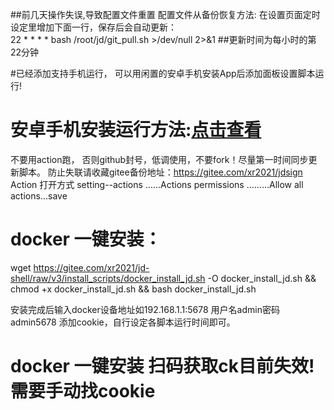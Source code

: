 
##前几天操作失误,导致配置文件重置 配置文件从备份恢复方法: 在设置页面定时设定里增加下面一行，保存后会自动更新：         
22 * * * * bash /root/jd/git_pull.sh >/dev/null 2>&1 
##更新时间为每小时的第22分钟 


#已经添加支持手机运行， 可以用闲置的安卓手机安装App后添加面板设置脚本运行!
# 安卓手机安装运行方法:[点击查看](https://github.com/hajiuhajiu/jdsign1112/blob/master/icon/Termux.md)




不要用action跑， 否则github封号，低调使用，不要fork！尽量第一时间同步更新脚本。
防止失联请收藏gitee备份地址：https://gitee.com/xr2021/jdsign     Action 打开方式 setting--actions ......Actions permissions
.........Allow all actions...save 

# docker 一键安装：

wget  https://gitee.com/xr2021/jd-shell/raw/v3/install_scripts/docker_install_jd.sh -O docker_install_jd.sh && chmod +x docker_install_jd.sh && bash docker_install_jd.sh

安装完成后输入docker设备地址如192.168.1.1:5678 用户名admin密码admin5678 添加cookie，自行设定各脚本运行时间即可。



# docker 一键安装 扫码获取ck目前失效! 需要手动找cookie


